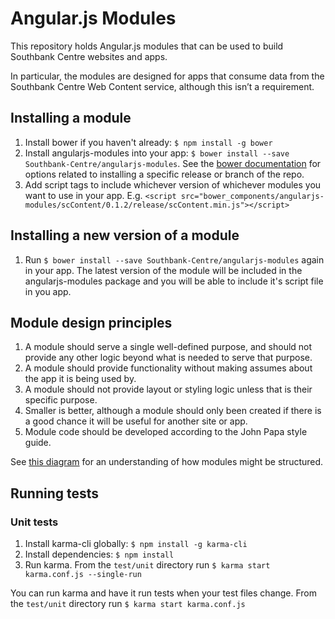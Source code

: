 # Angular.js Modules

This repository holds Angular.js modules that can be used to build Southbank Centre websites and apps.

In particular, the modules are designed for apps that consume data from the Southbank Centre Web Content service, although this isn’t a requirement.

## Installing a module

1. Install bower if you haven't already: `$ npm install -g bower`
2. Install angularjs-modules into your app: `$ bower install --save Southbank-Centre/angularjs-modules`. See the [bower documentation](http://bower.io) for options related to installing a specific release or branch of the repo.
3. Add script tags to include whichever version of whichever modules you want to use in your app. E.g. `<script src="bower_components/angularjs-modules/scContent/0.1.2/release/scContent.min.js"></script>`

## Installing a new version of a module

1. Run `$ bower install --save Southbank-Centre/angularjs-modules` again in your app. The latest version of the module will be included in the angularjs-modules package and you will be able to include it's script file in you app.

## Module design principles

1. A module should serve a single well-defined purpose, and should not provide any other logic beyond what is needed to serve that purpose.
2. A module should provide functionality without making assumes about the app it is being used by.
3. A module should not provide layout or styling logic unless that is their specific purpose.
4. Smaller is better, although a module should only been created if there is a good chance it will be useful for another site or app.
5. Module code should be developed according to the John Papa style guide.

See [this diagram](https://drive.google.com/open?id=0B6MjeYJdf0YIQ1NnWDR2aE9Lam8) for an understanding of how modules might be structured.

## Running tests

### Unit tests

1. Install karma-cli globally: `$ npm install -g karma-cli`
2. Install dependencies: `$ npm install`
3. Run karma. From the `test/unit` directory run `$ karma start karma.conf.js --single-run`

You can run karma and have it run tests when your test files change. From the `test/unit` directory run `$ karma start karma.conf.js`
